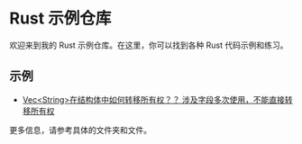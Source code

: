 
# Rust 示例仓库

欢迎来到我的 Rust 示例仓库。在这里，你可以找到各种 Rust 代码示例和练习。

## 示例
- [Vec&lt;String&gt;在结构体中如何转移所有权？？ 涉及字段多次使用，不能直接转移所有权](example/VecStringPlayground/readme.md)


更多信息，请参考具体的文件夹和文件。
